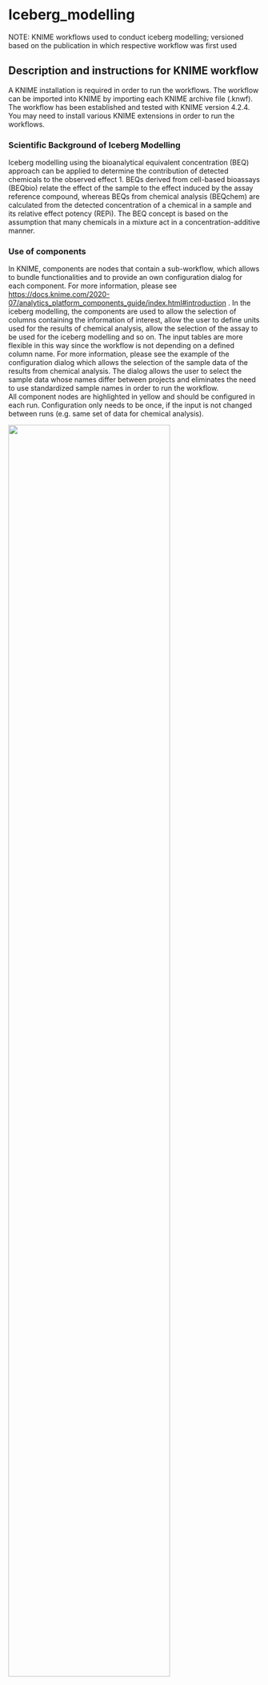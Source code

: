 # Iceberg_modelling
NOTE: KNIME workflows used to conduct iceberg modelling; versioned based on the publication in which respective workflow was first used

## Description and instructions for KNIME workflow

A KNIME installation is required in order to run the workflows. The workflow can be imported into KNIME by importing each KNIME archive file (.knwf). The workflow has been established and tested with KNIME version 4.2.4. You may need to install various KNIME extensions in order to run the workflows.

### Scientific Background of Iceberg Modelling
Iceberg modelling using the bioanalytical equivalent concentration (BEQ) approach can be applied to determine the contribution of detected chemicals to the observed effect 1. BEQs derived from cell-based bioassays (BEQbio) relate the effect of the sample to the effect induced by the assay reference compound, whereas BEQs from chemical analysis (BEQchem) are calculated from the detected concentration of a chemical in a sample and its relative effect potency (REPi). The BEQ concept is based on the assumption that many chemicals in a mixture act in a concentration-additive manner.

### Use of components
In KNIME, components are nodes that contain a sub-workflow, which allows to bundle functionalities and to provide an own configuration dialog for each component. For more information, please see https://docs.knime.com/2020-07/analytics_platform_components_guide/index.html#introduction . In the iceberg modelling, the components are used to allow the selection of columns containing the information of interest, allow the user to define units used for the results of chemical analysis, allow the selection of the assay to be used for the iceberg modelling and so on. The input tables are more flexible in this way since the workflow is not depending on a defined column name. For more information, please see the example of the configuration dialog which allows the selection of the sample data of the results from chemical analysis. The dialog allows the user to select the sample data whose names differ between projects and eliminates the need to use standardized sample names in order to run the workflow.<br>
All component nodes are highlighted in yellow and should be configured in each run. Configuration only needs to be once, if the input is not changed between runs (e.g. same set of data for chemical analysis).

<img src="https://user-images.githubusercontent.com/108472923/176861969-e5624a45-4d48-4099-b411-51d9e584e4db.png" width=80% height=80%>

### Input files required to run the KNIME workflow (Input format is xlsx/xls)

NOTE: Unless otherwise specified, the exact spelling of the column names is not important, since the columns can be specifically selected by users in the workflow.

*File 1: Parameters for baseline QSAR* <br>
Baseline toxicity can be calculated on equation (1). Thus, the parameters a, b and c, which are specific for each cell line, have to be provided. For this study, these parameters are based on the publication of Lee et al 2021 2. The data have to be structured as follows:

<img src ="https://user-images.githubusercontent.com/108472923/191439029-4c167d00-9af9-438a-a714-85c6c41bc535.png">

*File 2: Parameters for references of bioassays* <br>
In order to calculate the REPi and the BEQbio, the EC10 or ECIR1.5 as well as the molecular weight of the respective reference chemicals need to be provided. The data have to be structured as follows:

<img src ="https://user-images.githubusercontent.com/108472923/191439267-b47e16e8-e5b5-425f-963f-809fc0f3969a.png">

*File 3. Chemical identifier, logDlip/w, effect and cytotoxicity results of single chemicals in bioassays* <br>
The workflow is using the InChiKey (column needs to be named INCHI_key) and the DTXSID (column needs to be named DTXSID) as identifiers to match the results of the bioassays for the single chemicals with the chemicals analysed. In addition, this file has to contain the log Dlip/w, the ECy and the ICy for each chemical and each assay of interest. The Excel tabel has to start with cell A1.

*File 4: Results of bioassay(s) for samples* <br>
This file provides the ECy and the ICy of each sample. Please note that the sample codes must be the same as the sample codes used in file 5. Results for each sample are given row-wise. For an example see the following:

<img src ="https://user-images.githubusercontent.com/108472923/191440167-f8d91b65-3283-41c2-88e7-a8eb5a2dc642.png">

*File 5: Results of chemical analysis for samples* <br>
This file lists the concentration of the chemicals analysed in the samples in ng/L. The InChiKey (column needs to be named INCHI_key) and the DTXSID (column needs to be named DTXSID) have to be provided as identifiers for the chemicals to match the data with the input from file 3. Please note that the sample codes must be the same as the sample codes used in file 4. For an example see the following:

<img src ="https://user-images.githubusercontent.com/108472923/191441537-6027a39e-5fe4-4695-b908-5a34b3da4088.png">

### Principle for merging the data related to chemicals
The input from file 3 and 5 contains data per chemical. In order to join these data sets the InChiKey and the DTXSID have to be provided as identifiers. To make the matching based on the InChiKey more robust only the 1st block of the InChiKey is used. In order to match chemicals for which no InChiKey is available the data are also matched based on the DTXSID. The two different joins are then concatenated and duplicates originating from the two-tier joining process are automatically curated. Chemicals which do not have any of the two identifiers mentioned above are not merged at all and are excluded from the data set. 

<img src ="https://user-images.githubusercontent.com/108472923/191440867-8014f024-6ce5-457c-b1cc-8cd701684464.png">

### Equations used for the Iceberg Modelling
For more detailed information on the iceberg modelling and the equations refer to Neale et al 2020 and Lee et al 2021.<br> 
Calculations are performed in either Math Formula or Math Formula (Multi Column) Nodes. These two nodes are wrapped in Metanodes if some kind of data processing is necessary in order to run the calculation. In the KNIME workflow, the nodes are annotated in blue and labelled with the numbers for the equations used below. Metanodes containing calculations are highlighted in blue.

***Equation 1: Calculation of baseline toxicity***<br>
Baseline toxicity was only calculated if the logDlip/w of a chemical was larger than 0, since the chemical is classified as “too hydrophilic”, if the logDlip/w is lower than 0.

<img src ="https://user-images.githubusercontent.com/108472923/176865617-91c96d5e-6916-4f40-af4f-83e0dc08e12c.png" width=40%>

***Equation 2: Calculation of the relative effect potency of a chemical I (REPi)***

<img src = "https://user-images.githubusercontent.com/108472923/176868828-1da1a4b8-9bc1-4d73-b58c-b1b7cb9c5979.png" width=20%>

***Equation 3: Conversion of the concentration of a chemical in a sample from ng/L to mol/L***

<img src = "https://user-images.githubusercontent.com/108472923/176869182-dd4686bc-b91c-4501-ba50-9c2d76c9e92a.png" width=20%>

***Equation 4a: Calculation of BEQchem in ng/L of for each chemical***

<img src = "https://user-images.githubusercontent.com/108472923/176871606-64a8a96e-97ca-414e-989a-601b1b62270d.png" width = 30%>

***Equation 4b: Calculation of BEQchem in ng/L of all chemicals in a sample***

<img src = "https://user-images.githubusercontent.com/108472923/176871770-ee9c8db3-3f9b-44f3-8c32-6490cd0db5a5.png" width = 20%>

***Equation 5: Calculation of BEQbio in ng/L***

<img src = "https://user-images.githubusercontent.com/108472923/176871872-4e129e57-b57a-466a-b5d7-89e355c34b94.png" width = 40%>

***Equation 6: Calculation of % of effect explained***

<img src = "https://user-images.githubusercontent.com/108472923/176871986-ac3d5774-2166-49a6-b829-8c70ed5599ec.png" width=35%>

***Equation 7: Calculation of TUbio_cytotoxicity***

<img src = "https://user-images.githubusercontent.com/108472923/176872068-f107ff0c-f852-47e4-9f97-912d3ced539c.png" width=30%>

***Equation 8a: Calculation of TUchem_cytotoxicity of each chemical***

<img src ="https://user-images.githubusercontent.com/108472923/176872231-cab5037e-2fad-4496-81d0-ade69d0b424c.png" width=25%>

***Equation 8b: Calculation of TUchem_cytotoxicity of all chemicals in a sample***

<img src ="https://user-images.githubusercontent.com/108472923/176872324-d49b101e-4683-45d5-bdd6-f19a783f8a68.png" width=40%>

***Equation 9: Calculation of % of cytotoxicity explained based on TUchem_cytotoxicity***

<img src ="https://user-images.githubusercontent.com/108472923/176872458-e563f4ab-d404-4a74-b089-019ba83f0521.png" width=40%>

***Equation 10a: Calculation of TUchem_baseline for each chemical***

<img src ="https://user-images.githubusercontent.com/108472923/176872643-0dfb2750-fb40-4c1d-a3f7-162e4bfeaf46.png" width=30%>

***Equation 10b: Calculation of TUchem_baseline of all chemicals in a sample***

<img src ="https://user-images.githubusercontent.com/108472923/176872799-fb751943-d8ca-4e49-ace2-e91d0ddf7f41.png" width=30%>

***Equation 11: Calculation of % of cytotoxicity explained based on TUchem_baseline***

<img src ="https://user-images.githubusercontent.com/108472923/176873138-df4c95a6-e811-4b15-81ee-9bf71cc4f334.png" width=40%>

### Equations used in the workflow with no relevance for the iceberg modelling

***Equation 12: Calculation of toxic ratio TR***

<img src = "https://user-images.githubusercontent.com/108472923/176873318-0b80f698-f10e-49eb-bcd3-a0d0b81fc2b7.png" width=15%>

***Equation 13: Calculation of SRcytotoxicity***

<img src = "https://user-images.githubusercontent.com/108472923/176873453-f0c0eb22-7f17-4fcb-8e3c-1212a341c35a.png" width=20%>

***Equation 14: Calculation of SRbaseline***

<img src = "https://user-images.githubusercontent.com/108472923/176873560-8a44f3b5-8fad-4036-9bd7-64b6311c337c.png" width=20%>

### Output of KNIME workflow
The result is an Excel file which is named based on the following nomenclature in a standardized manner: 

YYYY-MM-DD_Project_Assay_iceberg_model.xlsx

The date is the date when the modelling was performed and it is automatically extracted from the workflow. The name of the project can be configured by the user in the component node “Define: 1. Project name, 2. Path to output folder”. The name of the assay is also automatically extracted by the workflow.<br>
In the component node “Define: 1. Project name, 2. Path to output folder” the user also has to provide the path to the folder where the result file is supposed to be saved.

The result file consists of several Excel files containing the following sheets with the data mentioned below:
1.	Read me describing the content of each sheet
2.	results_iceberg_model	
3.	INPUT_master_sheet	
4.	INPUT_Chemicals_analyzed 
5.	INPUT_effect_bioassay	
6.	TUchem_cytotox_chemical	
7.	TUchem_baseline_chemical	
8.	BEQchem_per_chemical	
9.	TR_and_SRs	
10.	data_reference	
11.	data_QSAR	


### References
(1)	Neale, P. A., Brack, W., Ait-Aissa, S., Busch, W., Hollender, J., Krauss, M., Maillot-Marechal, E., Munz, N. A., Schlichting, R., Schulze, T., Vogler, B., and Escher, B. I. (2018) Solid-phase extraction as sample preparation of water samples for cell-based and other in vitro bioassays. Environ. Sci.-Process Impacts 20, 493-504.<br>
(2)	Lee, J., Braun, G., Henneberger, L., Konig, M., Schlichting, R., Scholz, S., and Escher, B. I. (2021) Critical Membrane Concentration and Mass-Balance Model to Identify Baseline Cytotoxicity of Hydrophobic and Ionizable Organic Chemicals in Mammalian Cell Lines. Chem. Res. Toxicol. 34, 2100-2109.<br>
(3)	Neale, P. A., Braun, G., Brack, W., Carmona, E., Gunold, R., Konig, M., Krauss, M., Liebmann, L., Liess, M., Link, M., Schafer, R. B., Schlichting, R., Schreiner, V. C., Schulze, T., Vormeier, P., Weisner, O., and Escher, B. I. (2020) Assessing the Mixture Effects in In Vitro Bioassays of Chemicals Occurring in Small Agricultural Streams during Rain Events. Environ. Sci. Technol. 54, 8280-8290.










